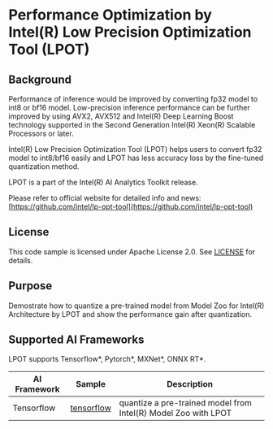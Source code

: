 # Performance Optimization by Intel(R) Low Precision Optimization Tool (LPOT)

## Background
Performance of inference would be improved by converting fp32 model to int8 or bf16 model. Low-precision inference performance can be further improved by using AVX2, AVX512 and Intel(R) Deep Learning Boost technology supported in the Second Generation Intel(R) Xeon(R) Scalable Processors or later.

Intel(R) Low Precision Optimization Tool (LPOT) helps users to convert fp32 model to int8/bf16 easily and LPOT has less accuracy loss by the fine-tuned quantization method.

LPOT is a part of the Intel(R) AI Analytics Toolkit release.

Please refer to official website for detailed info and news: [https://github.com/intel/lp-opt-tool](https://github.com/intel/lp-opt-tool)

## License

This code sample is licensed under Apache License 2.0. See
[LICENSE](https://github.com/IntelAI/models/blob/master/LICENSE) for details.


## Purpose

Demostrate how to quantize a pre-trained model from Model Zoo for Intel(R) Architecture by LPOT and show the performance gain after quantization.

## Supported AI Frameworks

LPOT supports Tensorflow*, Pytorch*, MXNet*, ONNX RT*.

| AI Framework | Sample| Description
| --------- | ------------------------------------------------ | -
| Tensorflow | [tensorflow](tensorflow) | quantize a pre-trained model from Intel(R) Model Zoo with LPOT


